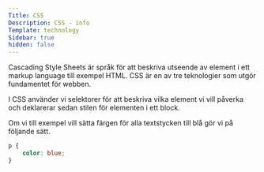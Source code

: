 ```yaml
---
Title: CSS
Description: CSS - info
Template: technology
Sidebar: true
hidden: false
---
```


<p class="tech-p">Cascading Style Sheets är språk för att beskriva utseende av element i ett markup language till exempel HTML. CSS är en av tre teknologier som utgör fundamentet för webben.

I CSS använder vi selektorer för att beskriva vilka element vi vill påverka och deklarerar sedan stilen för elementen i ett block.

Om vi till exempel vill sätta färgen för alla textstycken till blå gör vi på följande sätt.</p>

```css
p {
    color: blue;
}
```

